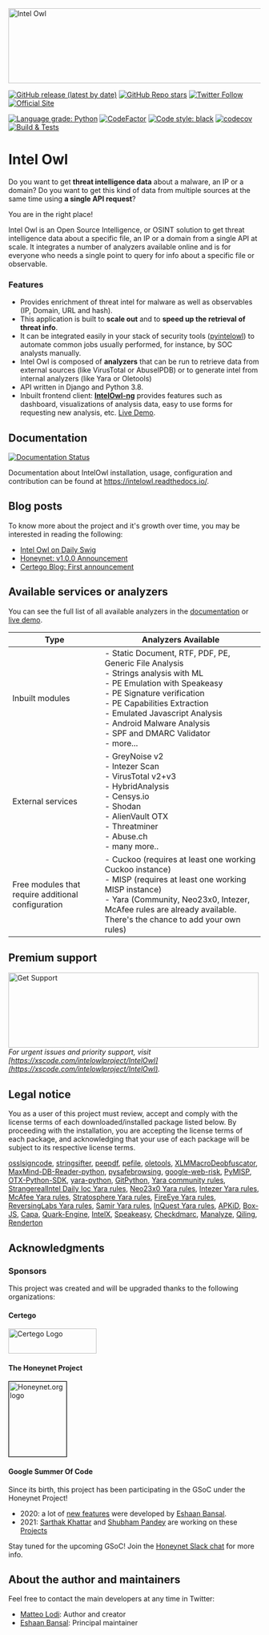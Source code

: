 <img src="static_intel/intel_owl_positive.png" width=547 height=150 alt="Intel Owl"/>


[![GitHub release (latest by date)](https://img.shields.io/github/v/release/intelowlproject/IntelOwl)](https://github.com/intelowlproject/IntelOwl/releases)
[![GitHub Repo stars](https://img.shields.io/github/stars/intelowlproject/IntelOwl?style=social)](https://github.com/intelowlproject/IntelOwl/stargazers)
[![Twitter Follow](https://img.shields.io/twitter/follow/intel_owl?style=social)](https://twitter.com/intel_owl)
[![Official Site](https://img.shields.io/badge/official-site-blue)](https://intelowlproject.github.io)


[![Language grade: Python](https://img.shields.io/lgtm/grade/python/g/intelowlproject/IntelOwl.svg?logo=lgtm&logoWidth=18)](https://lgtm.com/projects/g/intelowlproject/IntelOwl/context:python)
[![CodeFactor](https://www.codefactor.io/repository/github/intelowlproject/intelowl/badge)](https://www.codefactor.io/repository/github/intelowlproject/intelowl)
[![Code style: black](https://img.shields.io/badge/code%20style-black-000000.svg)](https://github.com/psf/black)
[![codecov](https://codecov.io/gh/intelowlproject/IntelOwl/branch/master/graph/badge.svg?token=R097M4TYA6)](https://codecov.io/gh/intelowlproject/IntelOwl)
[![Build & Tests](https://github.com/intelowlproject/IntelOwl/workflows/Build%20&%20Tests/badge.svg)](https://github.com/intelowlproject/IntelOwl/actions)


# Intel Owl

Do you want to get **threat intelligence data** about a malware, an IP or a domain? Do you want to get this kind of data from multiple sources at the same time using **a single API request**?

You are in the right place!

Intel Owl is an Open Source Intelligence, or OSINT solution to get threat intelligence data about a specific file, an IP or a domain from a single API at scale. It integrates a number of analyzers available online and is for everyone who needs a single point to query for info about a specific file or observable.

### Features

- Provides enrichment of threat intel for malware as well as observables (IP, Domain, URL and hash).
- This application is built to **scale out** and to **speed up the retrieval of threat info**.
- It can be integrated easily in your stack of security tools ([pyintelowl](https://github.com/intelowlproject/pyintelowl)) to automate common jobs usually performed, for instance, by SOC analysts manually.
- Intel Owl is composed of **analyzers** that can be run to retrieve data from external sources (like VirusTotal or AbuseIPDB) or to generate intel from internal analyzers (like Yara or Oletools)
- API written in Django and Python 3.8.
- Inbuilt frontend client: **[IntelOwl-ng](https://github.com/intelowlproject/IntelOwl-ng)** provides features such as dashboard, visualizations of analysis data, easy to use forms for requesting new analysis, etc. [Live Demo](https://intelowlclient.firebaseapp.com/).

## Documentation

[![Documentation Status](https://readthedocs.org/projects/intelowl/badge/?version=latest)](https://intelowl.readthedocs.io/en/latest/?badge=latest)

Documentation about IntelOwl installation, usage, configuration and contribution can be found at https://intelowl.readthedocs.io/.

## Blog posts

To know more about the project and it's growth over time, you may be interested in reading the following:

- [Intel Owl on Daily Swig](https://portswigger.net/daily-swig/intel-owl-osint-tool-automates-the-intel-gathering-process-using-a-single-api)
- [Honeynet: v1.0.0 Announcement](https://www.honeynet.org/?p=7558)
- [Certego Blog: First announcement](https://www.certego.net/en/news/new-year-new-tool-intel-owl/)

## Available services or analyzers

You can see the full list of all available analyzers in the [documentation](https://intelowl.readthedocs.io/en/latest/Usage.html#available-analyzers) or [live demo](https://intelowlclient.firebaseapp.com/pages/analyzers/table).

| Type                                               | Analyzers Available                                                                                                                                                                                                                                                                                            |
|----------------------------------------------------|----------------------------------------------------------------------------------------------------------------------------------------------------------------------------------------------------------------------------------------------------------------------------------------------------------------|
| Inbuilt modules                                    | - Static Document, RTF, PDF, PE, Generic File Analysis<br/> - Strings analysis with ML<br/> - PE Emulation with Speakeasy<br/> - PE Signature verification<br/> - PE Capabilities Extraction<br/> - Emulated Javascript Analysis<br/> - Android Malware Analysis<br/> - SPF and DMARC Validator<br/> - more... |
| External services                                  | - GreyNoise v2<br/> - Intezer Scan<br/>  - VirusTotal v2+v3<br/>  - HybridAnalysis<br/>  - Censys.io<br/>  - Shodan<br/>  - AlienVault OTX<br/>  - Threatminer<br/>  - Abuse.ch<br/>  - many more..                                                                                                            |
| Free modules that require additional configuration | - Cuckoo (requires at least one working Cuckoo instance)<br/>  - MISP (requires at least one working MISP instance)<br/>  - Yara (Community, Neo23x0, Intezer, McAfee rules are already available. There's the chance to add your own rules)                                                                   |

## Premium support 
<img src="static_intel/xscode-banner.png" width=500 height=150 alt="Get Support"/><br/>
_For urgent issues and priority support, visit [https://xscode.com/intelowlproject/IntelOwl](https://xscode.com/intelowlproject/IntelOwl)._

## Legal notice

You as a user of this project must review, accept and comply with the license
terms of each downloaded/installed package listed below. By proceeding with the
installation, you are accepting the license terms of each package, and
acknowledging that your use of each package will be subject to its respective
license terms.

[osslsigncode](https://github.com/develar/osslsigncode),
[stringsifter](https://github.com/fireeye/stringsifter),
[peepdf](https://github.com/jesparza/peepdf),
[pefile](https://github.com/erocarrera/pefile),
[oletools](https://github.com/decalage2/oletools),
[XLMMacroDeobfuscator](https://github.com/DissectMalware/XLMMacroDeobfuscator),
[MaxMind-DB-Reader-python](https://github.com/maxmind/MaxMind-DB-Reader-python),
[pysafebrowsing](https://github.com/Te-k/pysafebrowsing),
[google-web-risk](https://github.com/googleapis/python-webrisk),
[PyMISP](https://github.com/MISP/PyMISP),
[OTX-Python-SDK](https://github.com/AlienVault-OTX/OTX-Python-SDK),
[yara-python](https://github.com/VirusTotal/yara-python),
[GitPython](https://github.com/gitpython-developers/GitPython),
[Yara community rules](https://github.com/Yara-Rules),
[StrangerealIntel Daily Ioc Yara rules](https://github.com/StrangerealIntel/DailyIOC),
[Neo23x0 Yara rules](https://github.com/Neo23x0/signature-base),
[Intezer Yara rules](https://github.com/intezer/yara-rules),
[McAfee Yara rules](https://github.com/advanced-threat-research/Yara-Rules),
[Stratosphere Yara rules](https://github.com/stratosphereips/yara-rules),
[FireEye Yara rules](https://github.com/fireeye/red_team_tool_countermeasures),
[ReversingLabs Yara rules](https://github.com/reversinglabs/reversinglabs-yara-rules),
[Samir Yara rules](https://github.com/sbousseaden/YaraHunts),
[InQuest Yara rules](https://github.com/InQuest/yara-rules),
[APKiD](https://github.com/rednaga/APKiD/blob/master/LICENSE.COMMERCIAL),
[Box-JS](https://github.com/CapacitorSet/box-js/blob/master/LICENSE),
[Capa](https://github.com/fireeye/capa/blob/master/LICENSE.txt),
[Quark-Engine](https://github.com/quark-engine/quark-engine),
[IntelX](https://intelx.io/terms-of-service),
[Speakeasy](https://github.com/fireeye/speakeasy),
[Checkdmarc](https://github.com/domainaware/checkdmarc),
[Manalyze](https://github.com/JusticeRage/Manalyze),
[Qiling](https://github.com/qilingframework/qiling),
[Renderton](https://github.com/GoogleChrome/rendertron/blob/main/LICENSE)

## Acknowledgments

### Sponsors

This project was created and will be upgraded thanks to the following organizations:

#### Certego
<a href="https://www.certego.net"> <img style="margin-right: 2px" width=176 height=50 src="static_intel/Certego.png" alt="Certego Logo"/> </a>

#### The Honeynet Project
<a href="https://www.honeynet.org"> <img style="border: 0.2px solid black" width=115 height=150 src="static_intel/honeynet_logo.png" alt="Honeynet.org logo"> </a>

#### Google Summer Of Code

Since its birth, this project has been participating in the GSoC under the Honeynet Project!

* 2020: a lot of [new features](https://www.honeynet.org/gsoc/gsoc-2020/google-summer-of-code-2020-project-ideas/#intel-owl-improvements) were developed by [Eshaan Bansal](https://twitter.com/mask0fmydisguis).
* 2021: [Sarthak Khattar](https://twitter.com/Mr_Momo07) and [Shubham Pandey](https://twitter.com/imshubham31) are working on these [Projects](https://www.honeynet.org/gsoc/gsoc-2021/google-summer-of-code-2021-project-ideas/)

Stay tuned for the upcoming GSoC! Join the [Honeynet Slack chat](https://gsoc-slack.honeynet.org/) for more info.

## About the author and maintainers

Feel free to contact the main developers at any time in Twitter:
- [Matteo Lodi](https://twitter.com/matte_lodi): Author and creator
- [Eshaan Bansal](https://twitter.com/mask0fmydisguis): Principal maintainer